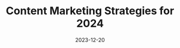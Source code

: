 ---
layout: post.njk
title: Content Marketing Strategies for 2024
date: 2023-12-20
permalink: "/blog/{{ page.fileSlug }}/"
featuredImage: https://images.unsplash.com/photo-1434626881859-194d67b2b86f
excerpt: Learn effective content marketing strategies that will help your business grow in 2024.
components:
  - type: pageTitle
    title: Content Marketing Strategies for 2024
    subtitle: Proven tactics to enhance your content marketing efforts and drive engagement

  - type: markdown
    content: |
      In today's digital landscape, content marketing continues to be a crucial component of any successful marketing strategy. Let's explore the most effective approaches for 2024.

  - type: imageMarkdown
    imagePosition: left
    image: https://images.unsplash.com/photo-1552664730-d307ca884978
    imageAlt: Content strategy planning
    content: |
      ## Strategic Content Planning

      A well-planned content strategy is essential for success. Here are key elements to consider:
      
      - Audience research and persona development
      - Content calendar creation
      - Distribution channel optimization
      - Performance metrics tracking

  - type: threeColumns
    columns:
      - content: |
          ### Quality Over Quantity
          Focus on creating high-value content that truly resonates with your audience.
      - content: |
          ### SEO Optimization
          Implement current SEO best practices to improve content visibility.
      - content: |
          ### Content Distribution
          Develop a multi-channel approach to maximize reach.

  - type: leadMagnet
    title: Download Our Content Marketing Playbook
    description: Get our comprehensive guide to creating and executing a successful content marketing strategy
    buttonText: Get the Playbook
    image: https://images.unsplash.com/photo-1434626881859-194d67b2b86f
    imageAlt: Content Marketing Playbook

categories:
  - Content Marketing
  - Strategy
tags:
  - Content
  - Marketing
  - Strategy
  - SEO
---